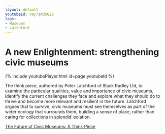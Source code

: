 ```yaml
---
layout: default
youtubeId: v8y7zAdsGZ8
tags:
- Museums
- Latchford
---
```

# A new Enlightenment: strengthening civic museums 

{% include youtubePlayer.html id=page.youtubeId %}

The think piece, authored by Peter Latchford of Black Radley Ltd, to examine the particular qualities, value and importance of civic museums, identify the current challenges they face and explore what they should do to thrive and become more relevant and resilient in the future. Latchford argues that to survive, civic museums must see themselves as part of the wider ecology that surrounds them, building a sense of place, rather than caring for collections in splendid isolation. 

[The Future of Civic Museums: A Think Piece]({{site.url}}/assets/civic_museums_think_piece.pdf) 
